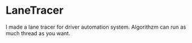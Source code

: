 # LaneTracer
I made a lane tracer for driver automation system. Algorithzm can run as much thread as you want.
